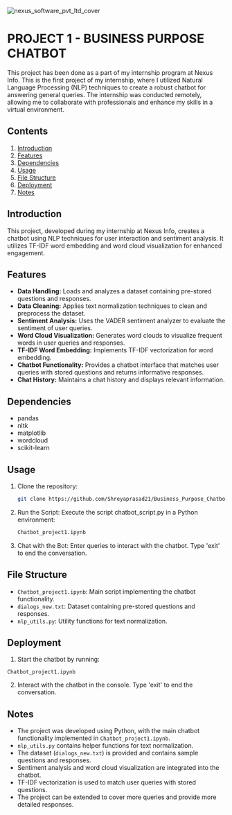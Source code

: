 ![nexus_software_pvt_ltd_cover](https://github.com/Shreyaprasad21/Project-3-AI-ML-Series-Multiple-Disease-Detection-system/assets/142075353/1e542e0d-2db0-41cb-99b7-d8f61c9da7cb)

# PROJECT 1 - BUSINESS PURPOSE CHATBOT
This project has been done as a part of my internship program at Nexus Info. This is the first project of my internship, where I utilized Natural Language Processing (NLP) techniques to create a robust chatbot for answering general queries. The internship was conducted remotely, allowing me to collaborate with professionals and enhance my skills in a virtual environment.

## Contents
1. [Introduction](#introduction)
2. [Features](#features)
3. [Dependencies](#dependencies)            
4. [Usage](#usage)           
5. [File Structure](#file-structure)                             
6. [Deployment](#deployment)
7. [Notes](#notes)          
            
## Introduction
This project, developed during my internship at Nexus Info, creates a chatbot using NLP techniques for user interaction and sentiment analysis. It utilizes TF-IDF word embedding and word cloud visualization for enhanced engagement.

## Features
- **Data Handling:** Loads and analyzes a dataset containing pre-stored questions and responses.
- **Data Cleaning:** Applies text normalization techniques to clean and preprocess the dataset.
- **Sentiment Analysis:** Uses the VADER sentiment analyzer to evaluate the sentiment of user queries.
- **Word Cloud Visualization:** Generates word clouds to visualize frequent words in user queries and responses.
- **TF-IDF Word Embedding:** Implements TF-IDF vectorization for word embedding.
- **Chatbot Functionality:** Provides a chatbot interface that matches user queries with stored questions and returns informative responses.
- **Chat History:** Maintains a chat history and displays relevant information.

## Dependencies
- pandas
- nltk
- matplotlib
- wordcloud
- scikit-learn

## Usage
1. Clone the repository:
   ```sh
   git clone https://github.com/Shreyaprasad21/Business_Purpose_Chatbot.git

2. Run the Script: Execute the script chatbot_script.py in a Python environment:
   ```sh
   Chatbot_project1.ipynb

3. Chat with the Bot: Enter queries to interact with the chatbot. Type 'exit' to end the conversation.
  
## File Structure
- `Chatbot_project1.ipynb`: Main script implementing the chatbot functionality.
- `dialogs_new.txt`: Dataset containing pre-stored questions and responses.
- `nlp_utils.py`: Utility functions for text normalization.

## Deployment

1. Start the chatbot by running:
  ```
  Chatbot_project1.ipynb
  ```

2. Interact with the chatbot in the console. Type 'exit' to end the conversation.

## Notes
- The project was developed using Python, with the main chatbot functionality implemented in `Chatbot_project1.ipynb`.
- `nlp_utils.py` contains helper functions for text normalization.
- The dataset (`dialogs_new.txt`) is provided and contains sample questions and responses.
- Sentiment analysis and word cloud visualization are integrated into the chatbot.
- TF-IDF vectorization is used to match user queries with stored questions.
- The project can be extended to cover more queries and provide more detailed responses.
